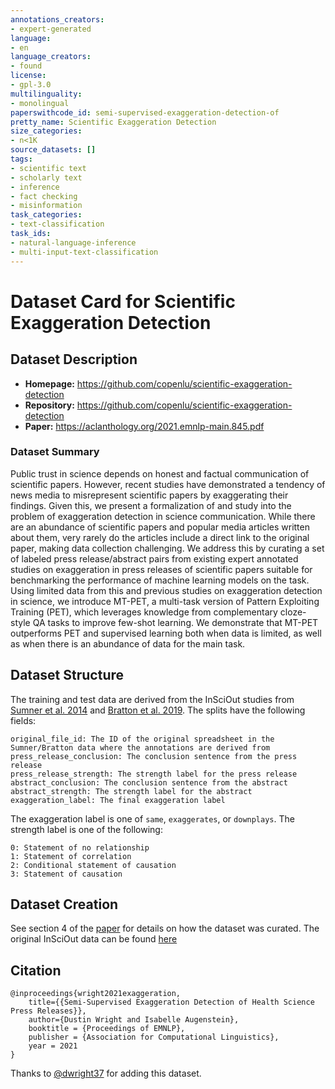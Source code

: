 ```yaml
---
annotations_creators:
- expert-generated
language:
- en
language_creators:
- found
license:
- gpl-3.0
multilinguality:
- monolingual
paperswithcode_id: semi-supervised-exaggeration-detection-of
pretty_name: Scientific Exaggeration Detection
size_categories:
- n<1K
source_datasets: []
tags:
- scientific text
- scholarly text
- inference
- fact checking
- misinformation
task_categories:
- text-classification
task_ids:
- natural-language-inference
- multi-input-text-classification
---
```


# Dataset Card for Scientific Exaggeration Detection

## Dataset Description

- **Homepage:** https://github.com/copenlu/scientific-exaggeration-detection
- **Repository:** https://github.com/copenlu/scientific-exaggeration-detection
- **Paper:** https://aclanthology.org/2021.emnlp-main.845.pdf

### Dataset Summary

Public trust in science depends on honest and factual communication of scientific papers. However, recent studies have demonstrated a tendency of news media to misrepresent scientific papers by exaggerating their findings. Given this, we present a formalization of and study into the problem of exaggeration detection in science communication. While there are an abundance of scientific papers and popular media articles written about them, very rarely do the articles include a direct link to the original paper, making data collection challenging. We address this by curating a set of labeled press release/abstract pairs from existing expert annotated studies on exaggeration in press releases of scientific papers suitable for benchmarking the performance of machine learning models on the task. Using limited data from this and previous studies on exaggeration detection in science, we introduce MT-PET, a multi-task version of Pattern Exploiting Training (PET), which leverages knowledge from complementary cloze-style QA tasks to improve few-shot learning. We demonstrate that MT-PET outperforms PET and supervised learning both when data is limited, as well as when there is an abundance of data for the main task.

## Dataset Structure

The training and test data are derived from the InSciOut studies from [Sumner et al. 2014](https://www.bmj.com/content/349/bmj.g7015) and [Bratton et al. 2019](https://pubmed.ncbi.nlm.nih.gov/31728413/#:~:text=Results%3A%20We%20found%20that%20the,inference%20from%20non%2Dhuman%20studies.). The splits have the following fields:

```
original_file_id: The ID of the original spreadsheet in the Sumner/Bratton data where the annotations are derived from
press_release_conclusion: The conclusion sentence from the press release
press_release_strength: The strength label for the press release
abstract_conclusion: The conclusion sentence from the abstract
abstract_strength: The strength label for the abstract
exaggeration_label: The final exaggeration label
```

The exaggeration label is one of `same`, `exaggerates`, or `downplays`. The strength label is one of the following:

```
0: Statement of no relationship
1: Statement of correlation
2: Conditional statement of causation
3: Statement of causation
```

## Dataset Creation

See section 4 of the [paper](https://aclanthology.org/2021.emnlp-main.845.pdf) for details on how the dataset was curated. The original InSciOut data can be found [here](https://figshare.com/articles/dataset/InSciOut/903704)

## Citation

```
@inproceedings{wright2021exaggeration,
    title={{Semi-Supervised Exaggeration Detection of Health Science Press Releases}},
    author={Dustin Wright and Isabelle Augenstein},
    booktitle = {Proceedings of EMNLP},
    publisher = {Association for Computational Linguistics},
    year = 2021
}
```


Thanks to [@dwright37](https://github.com/dwright37) for adding this dataset.
